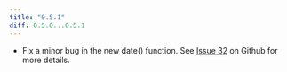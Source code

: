 ```yaml
---
title: "0.5.1"
diff: 0.5.0...0.5.1
---
```


* Fix a minor bug in the new date() function. See [Issue 32](https://github.com/victorquinn/chancejs/issues/32) on Github for more details.
